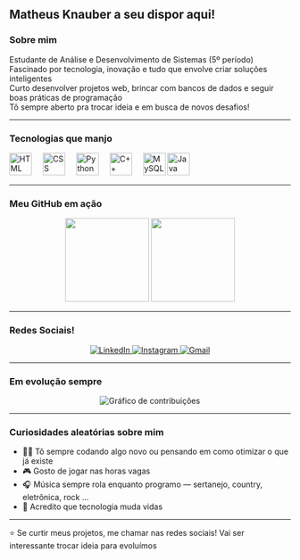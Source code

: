 ## Matheus Knauber a seu dispor aqui!

### Sobre mim

<p align="left">
 Estudante de Análise e Desenvolvimento de Sistemas (5º período)<br>
 Fascinado por tecnologia, inovação e tudo que envolve criar soluções inteligentes<br>
 Curto desenvolver projetos web, brincar com bancos de dados e seguir boas práticas de programação<br>
 Tô sempre aberto pra trocar ideia e em busca de novos desafios!
</p>

---

###  Tecnologias que manjo

<div align="left">
  <img src="https://cdn.jsdelivr.net/gh/devicons/devicon/icons/html5/html5-original.svg" height="40" alt="HTML" />
  <img width="12" />
  <img src="https://cdn.jsdelivr.net/gh/devicons/devicon/icons/css3/css3-original.svg" height="40" alt="CSS" />
  <img width="12" />
  <img src="https://cdn.jsdelivr.net/gh/devicons/devicon/icons/python/python-original.svg" height="40" alt="Python" />
  <img width="12" />
  <img src="https://cdn.jsdelivr.net/gh/devicons/devicon/icons/cplusplus/cplusplus-original.svg" height="40" alt="C++" />
  <img width="12" />
  <img src="https://cdn.jsdelivr.net/gh/devicons/devicon/icons/mysql/mysql-original.svg" height="40" alt="MySQL" />
  <img src="https://cdn.jsdelivr.net/gh/devicons/devicon/icons/java/java-original.svg" height="40" alt="Java logo" />
</div>

---

###  Meu GitHub em ação

<div align="center">
  <img src="https://github-readme-stats.vercel.app/api?username=MatheusK-Work&show_icons=true&theme=gruvbox&locale=pt-br&include_all_commits=true&count_private=true" height="150" />
  <img src="https://github-readme-stats.vercel.app/api/top-langs?username=MatheusK-Work&layout=compact&langs_count=6&theme=gruvbox&locale=pt-br" height="150" />
</div>

---

###  Redes Sociais!

<div align="center">
  <a href="https://www.linkedin.com/in/matheus-knauber/" target="_blank">
    <img src="https://img.shields.io/badge/LinkedIn-0077B5?style=for-the-badge&logo=linkedin&logoColor=white" alt="LinkedIn" />
  </a>
  <a href="https://www.instagram.com/matheus.knauber/" target="_blank">
    <img src="https://img.shields.io/badge/Instagram-E4405F?style=for-the-badge&logo=instagram&logoColor=white" alt="Instagram" />
  </a>
  <a href="mailto:matheusknauber@gmail.com" target="_blank">
    <img src="https://img.shields.io/badge/Gmail-D14836?style=for-the-badge&logo=gmail&logoColor=white" alt="Gmail" />
  </a>
</div>

---

### Em evolução sempre

<div align="center">
  <img src="https://ssr-contributions-svg.vercel.app/_/MatheusK-Work?chart=3dbar&gap=0.6&scale=2&gradient=true&flatten=2&animation=wave&animation_duration=1&animation_delay=0.05&animation_amplitude=20&animation_frequency=0.5&animation_wave_center=10_0&format=svg&weeks=30&theme=green&dark=true" alt="Gráfico de contribuições" />
</div>

---

###  Curiosidades aleatórias sobre mim

- 👨‍💻 Tô sempre codando algo novo ou pensando em como otimizar o que já existe
- 🎮 Gosto de jogar nas horas vagas 
- 🎧 Música sempre rola enquanto programo — sertanejo, country, eletrônica, rock ...
- 🧠 Acredito que tecnologia muda vidas 

---

⭐ Se curtir meus projetos, me chamar nas redes sociais! Vai ser interessante trocar ideia para evoluímos 
